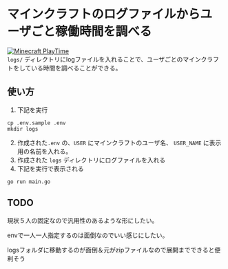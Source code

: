 # マインクラフトのログファイルからユーザごと稼働時間を調べる
[![Minecraft PlayTime](https://github.com/piyoraik/minecraft-log/actions/workflows/go.yml/badge.svg)](https://github.com/piyoraik/minecraft-log/actions/workflows/go.yml)  
`logs/` ディレクトリにlogファイルを入れることで、ユーザごとのマインクラフトをしている時間を調べることができる。

## 使い方

1. 下記を実行
```console
cp .env.sample .env
mkdir logs
```
2. 作成された`.env` の、`USER` にマインクラフトのユーザ名、 `USER_NAME` に表示用の名前を入れる。
3. 作成された `logs` ディレクトリにログファイルを入れる
4. 下記を実行で表示される
```console
go run main.go
```

## TODO
現状５人の固定なので汎用性のあるような形にしたい。

envで一人一人指定するのは面倒なのでいい感じにしたい。

logsフォルダに移動するのが面倒＆元がzipファイルなので展開までできると便利そう
